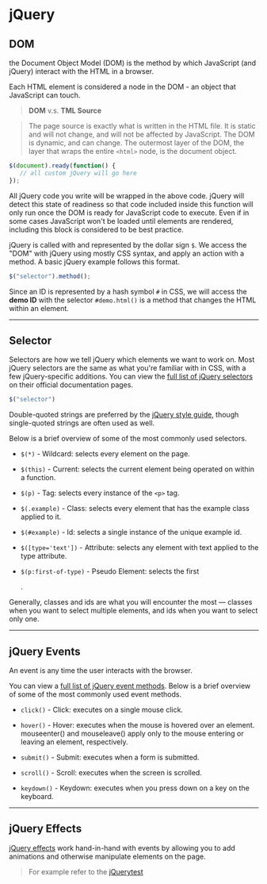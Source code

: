 # jQuery

## DOM

the Document Object Model (DOM) is the method by which JavaScript (and jQuery) interact with the HTML in a browser.

Each HTML element is considered a node in the DOM - an object that JavaScript can touch. 

> **DOM** v.s. **TML Source**

> The page source is exactly what is written in the HTML file. It is static and will not change, and will not be affected by JavaScript.
The DOM is dynamic, and can change. The outermost layer of the DOM, the layer that wraps the entire `<html>` node, is the document object. 

```javascript
$(document).ready(function() {
   // all custom jQuery will go here
});

```

All jQuery code you write will be wrapped in the above code.
jQuery will detect this state of readiness so that code included inside this function will only run once the DOM is ready for JavaScript code to execute. 
Even if in some cases JavaScript won't be loaded until elements are rendered, including this block is considered to be best practice.

jQuery is called with and represented by the dollar sign `$`. We access the "DOM" with jQuery using mostly CSS syntax, and apply an action with a method. A basic jQuery example follows this format.

```javascript
$("selector").method();
```

Since an ID is represented by a hash symbol `#` in CSS, we will access the **demo ID** with the selector `#demo.html()` is a method that changes the HTML within an element.

----

## Selector

Selectors are how we tell jQuery which elements we want to work on. 
Most jQuery selectors are the same as what you're familiar with in CSS, with a few jQuery-specific additions. 
You can view the [full list of jQuery selectors](https://api.jquery.com/category/selectors/) on their official documentation pages.

```javascript
$("selector")
```

Double-quoted strings are preferred by the [jQuery style guide](https://contribute.jquery.org/style-guide/js/), though single-quoted strings are often used as well.

Below is a brief overview of some of the most commonly used selectors.

* `$(*)` - Wildcard: selects every element on the page.

* `$(this)` - Current: selects the current element being operated on within a function.

* `$(p)` - Tag: selects every instance of the `<p>` tag.

* `$(.example)` - Class: selects every element that has the example class applied to it.

* `$(#example)` - Id: selects a single instance of the unique example id.

* `$([type='text'])` - Attribute: selects any element with text applied to the type attribute.

* `$(p:first-of-type)` - Pseudo Element: selects the first <p>.

Generally, classes and ids are what you will encounter the most — classes when you want to select multiple elements, and ids when you want to select only one.

----

## jQuery Events

An event is any time the user interacts with the browser.

You can view a [full list of jQuery event methods](https://api.jquery.com/category/events/).
Below is a brief overview of some of the most commonly used event methods.

* `click()` - Click: executes on a single mouse click.

* `hover()` - Hover: executes when the mouse is hovered over an element. mouseenter() and mouseleave() apply only to the mouse entering or leaving an element, respectively.

* `submit()` - Submit: executes when a form is submitted.

* `scroll()` - Scroll: executes when the screen is scrolled.

* `keydown()` - Keydown: executes when you press down on a key on the keyboard.

----

## jQuery Effects

[jQuery effects](http://api.jquery.com/category/effects/) work hand-in-hand with events by allowing you to add animations and otherwise manipulate elements on the page.

> For example refer to the [jQuerytest](./tests/jQuerytest/index.html)
